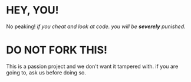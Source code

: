 # HEY, YOU!
No peaking! *if you cheat and look at code. you will be* ***severely*** *punished.*

# DO NOT FORK THIS!
This is a passion project and we don't want it tampered with. if you are going to, ask us before doing so.
